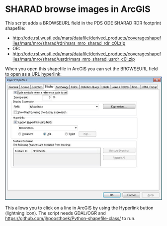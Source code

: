 # SHARAD browse images in ArcGIS
This script adds a BROWSEURL field in the PDS ODE SHARAD RDR footprint shapefile:
 - http://ode.rsl.wustl.edu/mars/datafile/derived_products/coverageshapefiles/mars/mro/sharad/rdr/mars_mro_sharad_rdr_c0l.zip
 - OR:
 - http://ode.rsl.wustl.edu/mars/datafile/derived_products/coverageshapefiles/mars/mro/sharad/usrdr/mars_mro_sharad_usrdr_c0l.zip
 
When you open this shapefile in ArcGIS you can set the BROWSEURL field to open as a URL hyperlink:
![BROWSEURLhyperlink](https://raw.githubusercontent.com/jhpoosthoek/Planetary/master/SHARAD_SF_Browse_Field/BROWSEURLhyperlink.jpg)

This allows you to click on a line in ArcGIS by using the Hyperlink button (lightning icon). The script needs GDAL/OGR and https://github.com/jhpoosthoek/Python-shapefile-class/ to run.
